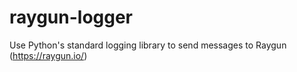 # raygun-logger
Use Python's standard logging library to send messages to Raygun (https://raygun.io/)
